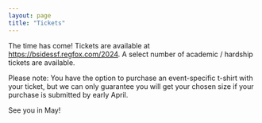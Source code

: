 ```yaml
---
layout: page
title: "Tickets"
---
```


The time has come! Tickets are available at <https://bsidessf.regfox.com/2024>. A select number of academic / hardship tickets are available.

Please note: You have the option to purchase an event-specific t-shirt with your ticket, but we can only guarantee you will get your chosen size if your purchase is submitted by early April.

See you in May!
